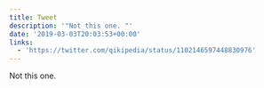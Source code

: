 ```yaml
---
title: Tweet
description: '"Not this one. "'
date: '2019-03-03T20:03:53+00:00'
links:
  - 'https://twitter.com/qikipedia/status/1102146597448830976'
---
```

Not this one. 
